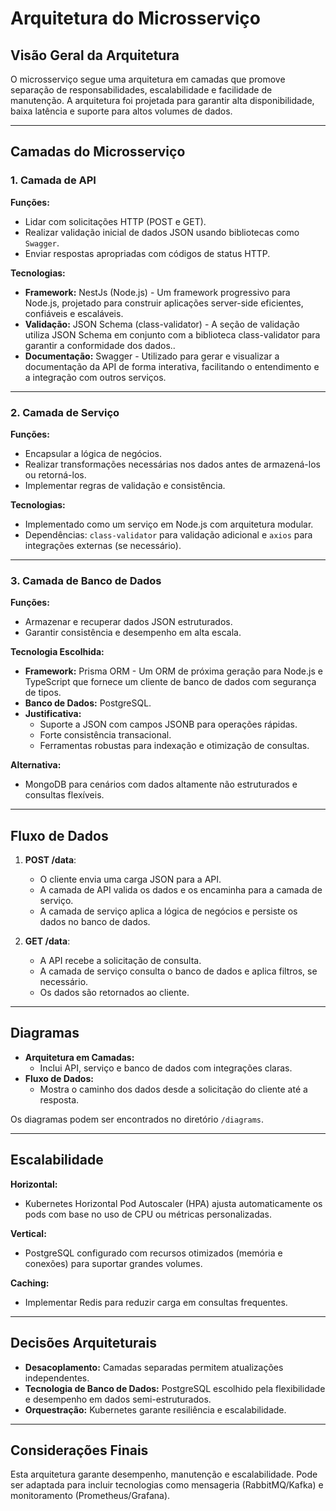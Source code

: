 # Arquitetura do Microsserviço

## Visão Geral da Arquitetura

O microsserviço segue uma arquitetura em camadas que promove separação de responsabilidades, escalabilidade e facilidade de manutenção. A arquitetura foi projetada para garantir alta disponibilidade, baixa latência e suporte para altos volumes de dados.

---

## Camadas do Microsserviço

### 1. Camada de API

**Funções:**

- Lidar com solicitações HTTP (POST e GET).
- Realizar validação inicial de dados JSON usando bibliotecas como `Swagger`.
- Enviar respostas apropriadas com códigos de status HTTP.

**Tecnologias:**

- **Framework:** NestJs (Node.js) - Um framework progressivo para Node.js, projetado para construir aplicações server-side eficientes, confiáveis e escaláveis.
- **Validação:** JSON Schema (class-validator) - A seção de validação utiliza JSON Schema em conjunto com a biblioteca class-validator para garantir a conformidade dos dados..
- **Documentação:** Swagger - Utilizado para gerar e visualizar a documentação da API de forma interativa, facilitando o entendimento e a integração com outros serviços.

---

### 2. Camada de Serviço

**Funções:**

- Encapsular a lógica de negócios.
- Realizar transformações necessárias nos dados antes de armazená-los ou retorná-los.
- Implementar regras de validação e consistência.

**Tecnologias:**

- Implementado como um serviço em Node.js com arquitetura modular.
- Dependências: `class-validator` para validação adicional e `axios` para integrações externas (se necessário).

---

### 3. Camada de Banco de Dados

**Funções:**

- Armazenar e recuperar dados JSON estruturados.
- Garantir consistência e desempenho em alta escala.

**Tecnologia Escolhida:**

- **Framework:** Prisma ORM - Um ORM de próxima geração para Node.js e TypeScript que fornece um cliente de banco de dados com segurança de tipos.
- **Banco de Dados:** PostgreSQL.
- **Justificativa:**
  - Suporte a JSON com campos JSONB para operações rápidas.
  - Forte consistência transacional.
  - Ferramentas robustas para indexação e otimização de consultas.

**Alternativa:**

- MongoDB para cenários com dados altamente não estruturados e consultas flexíveis.

---

## Fluxo de Dados

1. **POST /data**:

   - O cliente envia uma carga JSON para a API.
   - A camada de API valida os dados e os encaminha para a camada de serviço.
   - A camada de serviço aplica a lógica de negócios e persiste os dados no banco de dados.

2. **GET /data**:
   - A API recebe a solicitação de consulta.
   - A camada de serviço consulta o banco de dados e aplica filtros, se necessário.
   - Os dados são retornados ao cliente.

---

## Diagramas

- **Arquitetura em Camadas:**
  - Inclui API, serviço e banco de dados com integrações claras.
- **Fluxo de Dados:**
  - Mostra o caminho dos dados desde a solicitação do cliente até a resposta.

Os diagramas podem ser encontrados no diretório `/diagrams`.

---

## Escalabilidade

**Horizontal:**

- Kubernetes Horizontal Pod Autoscaler (HPA) ajusta automaticamente os pods com base no uso de CPU ou métricas personalizadas.

**Vertical:**

- PostgreSQL configurado com recursos otimizados (memória e conexões) para suportar grandes volumes.

**Caching:**

- Implementar Redis para reduzir carga em consultas frequentes.

---

## Decisões Arquiteturais

- **Desacoplamento:** Camadas separadas permitem atualizações independentes.
- **Tecnologia de Banco de Dados:** PostgreSQL escolhido pela flexibilidade e desempenho em dados semi-estruturados.
- **Orquestração:** Kubernetes garante resiliência e escalabilidade.

---

## Considerações Finais

Esta arquitetura garante desempenho, manutenção e escalabilidade. Pode ser adaptada para incluir tecnologias como mensageria (RabbitMQ/Kafka) e monitoramento (Prometheus/Grafana).
